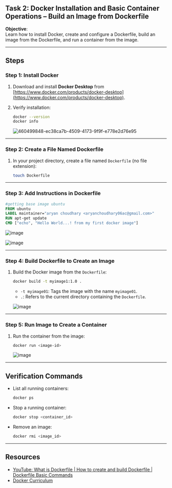 ## Task 2: Docker Installation and Basic Container Operations – Build an Image from Dockerfile

**Objective**:  
Learn how to install Docker, create and configure a Dockerfile, build an image from the Dockerfile, and run a container from the image.

---

## Steps

### Step 1: Install Docker
1. Download and install **Docker Desktop** from [https://www.docker.com/products/docker-desktop](https://www.docker.com/products/docker-desktop).
2. Verify installation:
   ```bash
   docker --version
   docker info
   ```
   
    ![460499848-ec38ca7b-4509-4173-9f9f-e778e2d76e95](https://github.com/user-attachments/assets/1577d6f5-e42d-4db8-acc4-8087a8c4d8be)

---

### Step 2: Create a File Named Dockerfile
1. In your project directory, create a file named `Dockerfile` (no file extension):
   ```bash
   touch Dockerfile
   ```

---

### Step 3: Add Instructions in Dockerfile

   ```dockerfile
   #getting base image ubuntu
   FROM ubuntu
   LABEL maintainer="aryan choudhary <aryanchoudhary06ac@gmail.com>"
   RUN apt-get update
   CMD ["echo", "Hello World...! from my first docker image"]
   ```
  ![image](https://github.com/user-attachments/assets/ec1e1096-e4e2-455f-8780-048f7d646911)

  ![image](https://github.com/user-attachments/assets/55392e69-2c90-423b-9858-2ffeb2e9e88a)
  
---

### Step 4: Build Dockerfile to Create an Image
1. Build the Docker image from the `Dockerfile`:
   ```bash
   docker build -t myimage1:1.0 .
   ```
   - `-t myimage01`: Tags the image with the name `myimage01`.
   - `.`: Refers to the current directory containing the `Dockerfile`.
   
    ![image](https://github.com/user-attachments/assets/f94e4586-dc62-4fad-9fa8-4799c4bb68de)
    
---

### Step 5: Run Image to Create a Container
1. Run the container from the image:
   ```bash
   docker run <image-id>
   ```
   ![image](https://github.com/user-attachments/assets/ebab55e5-cef8-4c3e-8029-852eefa50a11)
   
---

## Verification Commands
- List all running containers:
  ```bash
  docker ps
  ```
- Stop a running container:
  ```bash
  docker stop <container_id>
  ```
- Remove an image:
  ```bash
  docker rmi <image_id>
  ```

---

## Resources
- [YouTube: What is Dockerfile | How to create and build Dockerfile | Dockerfile Basic Commands](https://www.youtube.com/watch?v=LQjaJINkQXY)
- [Docker Curriculum](https://docker-curriculum.com/)
